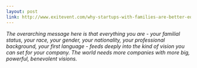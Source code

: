 ```yaml
---
layout: post
link: http://www.exitevent.com/why-startups-with-families-are-better-equipped-to-accomplish-missions-that-matter-14224.asp
---
```


*The overarching message here is that everything you are - your familial status, your race, your gender, your nationality, your professional background, your first language - feeds deeply into the kind of vision you can set for your company. The world needs more companies with more big, powerful, benevolent visions.*
